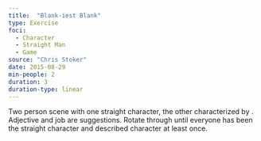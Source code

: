 ```yaml
---
title:  "Blank-iest Blank"
type: Exercise
foci:
  - Character
  - Straight Man
  - Game
source: "Chris Stoker"
date: 2015-08-29
min-people: 2
duration: 3
duration-type: linear
---
```

Two person scene with one straight character, the other characterized by <adjective> <job>.
Adjective and job are suggestions.
Rotate through until everyone has been the straight character and described character at least once.
